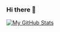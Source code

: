 ### Hi there 👋

[![My GitHub Stats](https://github-readme-stats.vercel.app/api/?username=coolzz27&count_private=true&theme=tokyonight&showicons=true)]()

<!--
**coolzz27/coolzz27** is a ✨ _special_ ✨ repository because its `README.md` (this file) appears on your GitHub profile.

Here are some ideas to get you started:

- 🔭 I’m currently working on ...
- 🌱 I’m currently learning ...
- 👯 I’m looking to collaborate on ...
- 🤔 I’m looking for help with ...
- 💬 Ask me about ...
- 📫 How to reach me: ...
- 😄 Pronouns: ...
- ⚡ Fun fact: ...
-->
